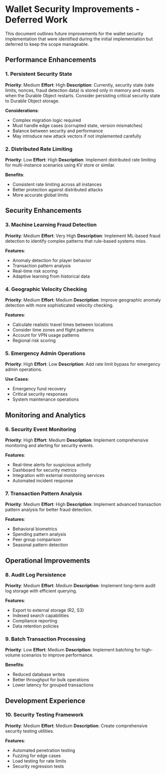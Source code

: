 # Wallet Security Improvements - Deferred Work

This document outlines future improvements for the wallet security implementation that were identified during the initial implementation but deferred to keep the scope manageable.

## Performance Enhancements

### 1. Persistent Security State
**Priority**: Medium
**Effort**: High
**Description**: Currently, security state (rate limits, nonces, fraud detection data) is stored only in memory and resets when the Durable Object restarts. Consider persisting critical security state to Durable Object storage.

**Considerations**:
- Complex migration logic required
- Must handle edge cases (corrupted state, version mismatches)
- Balance between security and performance
- May introduce new attack vectors if not implemented carefully

### 2. Distributed Rate Limiting
**Priority**: Low
**Effort**: High
**Description**: Implement distributed rate limiting for multi-instance scenarios using KV store or similar.

**Benefits**:
- Consistent rate limiting across all instances
- Better protection against distributed attacks
- More accurate global limits

## Security Enhancements

### 3. Machine Learning Fraud Detection
**Priority**: Medium
**Effort**: Very High
**Description**: Implement ML-based fraud detection to identify complex patterns that rule-based systems miss.

**Features**:
- Anomaly detection for player behavior
- Transaction pattern analysis
- Real-time risk scoring
- Adaptive learning from historical data

### 4. Geographic Velocity Checking
**Priority**: Medium
**Effort**: Medium
**Description**: Improve geographic anomaly detection with more sophisticated velocity checking.

**Features**:
- Calculate realistic travel times between locations
- Consider time zones and flight patterns
- Account for VPN usage patterns
- Regional risk scoring

### 5. Emergency Admin Operations
**Priority**: High
**Effort**: Low
**Description**: Add rate limit bypass for emergency admin operations.

**Use Cases**:
- Emergency fund recovery
- Critical security responses
- System maintenance operations

## Monitoring and Analytics

### 6. Security Event Monitoring
**Priority**: High
**Effort**: Medium
**Description**: Implement comprehensive monitoring and alerting for security events.

**Features**:
- Real-time alerts for suspicious activity
- Dashboard for security metrics
- Integration with external monitoring services
- Automated incident response

### 7. Transaction Pattern Analysis
**Priority**: Medium
**Effort**: High
**Description**: Implement advanced transaction pattern analysis for better fraud detection.

**Features**:
- Behavioral biometrics
- Spending pattern analysis
- Peer group comparison
- Seasonal pattern detection

## Operational Improvements

### 8. Audit Log Persistence
**Priority**: Medium
**Effort**: Medium
**Description**: Implement long-term audit log storage with efficient querying.

**Features**:
- Export to external storage (R2, S3)
- Indexed search capabilities
- Compliance reporting
- Data retention policies

### 9. Batch Transaction Processing
**Priority**: Low
**Effort**: Medium
**Description**: Implement batching for high-volume scenarios to improve performance.

**Benefits**:
- Reduced database writes
- Better throughput for bulk operations
- Lower latency for grouped transactions

## Development Experience

### 10. Security Testing Framework
**Priority**: Medium
**Effort**: Medium
**Description**: Create comprehensive security testing utilities.

**Features**:
- Automated penetration testing
- Fuzzing for edge cases
- Load testing for rate limits
- Security regression tests